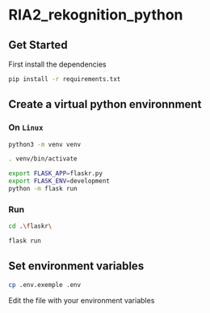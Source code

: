 # RIA2_rekognition_python

## Get Started 

First install the dependencies
```sh
pip install -r requirements.txt
```

## Create a virtual python environnment

### On ``Linux``

```sh
python3 -m venv venv

. venv/bin/activate

export FLASK_APP=flaskr.py
export FLASK_ENV=development
python -m flask run
```

### Run

```sh
cd .\flaskr\

flask run
```

## Set environment variables

```sh
cp .env.exemple .env
```

Edit the file with your environment variables
